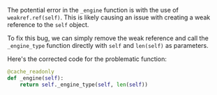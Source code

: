 The potential error in the `_engine` function is with the use of `weakref.ref(self)`. This is likely causing an issue with creating a weak reference to the `self` object.

To fix this bug, we can simply remove the weak reference and call the `_engine_type` function directly with `self` and `len(self)` as parameters.

Here's the corrected code for the problematic function:

```python
@cache_readonly
def _engine(self):
    return self._engine_type(self, len(self))
```